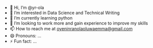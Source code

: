 - 👋 Hi, I’m @yr-ola
- 👀 I’m interested in Data Science and Technical Writing
- 🌱 I’m currently learning python
- 💞️ I’m looking to work more and gain experience to improve my skills
- 📫 How to reach me at oyeninranolaoluwaemma@gmail.com
- 😄 Pronouns: ...
- ⚡ Fun fact: ...

<!---
yr-ola/yr-ola is a ✨ special ✨ repository because its `README.md` (this file) appears on your GitHub profile.
You can click the Preview link to take a look at your changes.
--->
